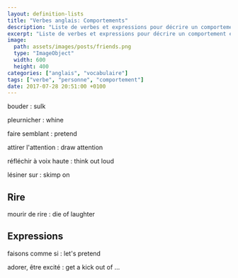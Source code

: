 ```yaml
---
layout: definition-lists
title: "Verbes anglais: Comportements"
description: "Liste de verbes et expressions pour décrire un comportement en anglais."
excerpt: "Liste de verbes et expressions pour décrire un comportement en anglais."
image:
  path: assets/images/posts/friends.png
  type: "ImageObject"
  width: 600
  height: 400
categories: ["anglais", "vocabulaire"]
tags: ["verbe", "personne", "comportement"]
date: 2017-07-28 20:51:00 +0100
---
```


bouder
: sulk

pleurnicher
: whine

faire semblant
: pretend

attirer l'attention
: draw attention

réfléchir à voix haute
: think out loud

lésiner sur
: skimp on


## Rire

mourir de rire
: die of laughter


## Expressions

faisons comme si
: let's pretend

adorer, être excité
: get a kick out of …
